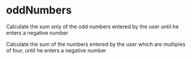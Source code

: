 # oddNumbers

Calculate the sum only of the odd numbers entered by the user until he enters a negative number

Calculate the sum of the numbers entered by the user which are multiples of four, until he enters a negative number
